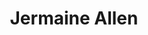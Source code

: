 ---
pid: lla49
title: Jermaine Allen
location_transcription: Every State
coordinates: 
zipcode: '11206'
gen_neighborhood: 
neighborhood: 
outside_phl: 'Brooklyn NY '
age: '27'
age_range: 20-29
instagram: 
image_file_name: lla_49.jpg
proposal_transcription: I want my monument to be a business to give people the help
  they need to do for themself
topic: Business
topic_summary: '0'
type: Building,Infrastructure,Space
keywords_other: 
credit: 
image_labels: 
twitter: 
facebook: 
permalink: "/monuments/lla49/"
layout: item-page
---